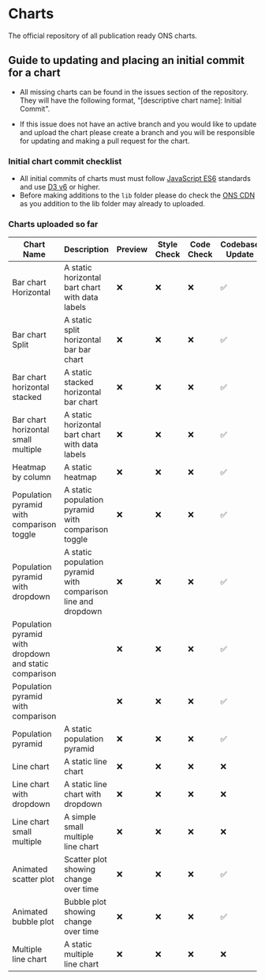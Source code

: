 # Charts

The official repository of all publication ready ONS charts.

## Guide to updating and placing an initial commit for a chart

- All missing charts can be found in the issues section of the repository. They will have the following format, "[descriptive chart name]: Initial Commit".

- If this issue does not have an active branch and you would like to update and upload the chart please create a branch and you will be responsible for updating and making a pull request for the chart.

### Initial chart commit checklist

- All initial commits of charts must must follow [JavaScript ES6](https://www.w3schools.com/js/js_es6.asp) standards and use [D3 v6](https://observablehq.com/@d3/d3v6-migration-guide) or higher.
- Before making additions to the `lib` folder please do check the [ONS CDN](https://github.com/ONSdigital/cdn.ons.gov.uk-vendor) as you addition to the lib folder may already to uploaded.

### Charts uploaded so far

| Chart Name                                             | Description                                                   | Preview | Style Check | Code Check | Codebase Update |
| ------------------------------------------------------ | ------------------------------------------------------------- | ------- | ----------- | ---------- | --------------- |
| Bar chart Horizontal                                   | A static horizontal bart chart with data labels               | ❌       | ❌           | ❌          | ✅               |
| Bar chart Split                                        | A static split horizontal bar bar chart                       | ❌       | ❌           | ❌          | ✅               |
| Bar chart horizontal stacked                           | A static stacked horizontal bar chart                         | ❌       | ❌           | ❌          | ✅               |
| Bar chart horizontal small multiple                    | A static horizontal bart chart with data labels               | ❌       | ❌           | ❌          | ✅               |
| Heatmap by column                                      | A static heatmap                                              | ❌       | ❌           | ❌          | ✅               |
| Population pyramid with comparison toggle              | A static population pyramid with comparison toggle            | ❌       | ❌           | ❌          | ✅               |
| Population pyramid with dropdown                       | A static population pyramid with comparison line and dropdown | ❌       | ❌           | ❌          | ✅               |
| Population pyramid with dropdown and static comparison |                                                               | ❌       | ❌           | ❌          | ✅               |
| Population pyramid with comparison                     |                                                               | ❌       | ❌           | ❌          | ✅               |
| Population pyramid                                     | A static population pyramid                                   | ❌       | ❌           | ❌          | ✅               |
| Line chart                                             | A static line chart                                           | ❌       | ❌           | ❌          | ❌               |
| Line chart with dropdown                               | A static line chart with dropdown                             | ❌       | ❌           | ❌          | ❌               |
| Line chart small multiple                              | A simple small multiple line chart                            | ❌       | ❌           | ❌          | ❌               |
| Animated scatter plot                                  | Scatter plot showing change over time                         | ❌       | ❌           | ❌          | ✅               |
| Animated bubble plot                                   | Bubble plot showing change over time                          | ❌       | ❌           | ❌          | ✅               |
| Multiple line chart                                    | A static multiple line chart                                  | ❌       | ❌           | ❌          | ❌               |
